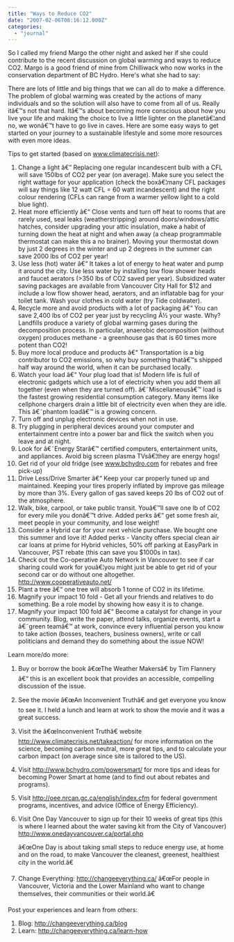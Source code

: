 ```yaml
---
title: "Ways to Reduce CO2"
date: "2007-02-06T08:16:12.000Z"
categories: 
  - "journal"
---
```


So I called my friend Margo the other night and asked her if she could contribute to the recent discussion on global warming and ways to reduce CO2. Margo is a good friend of mine from Chilliwack who now works in the conservation department of BC Hydro. Here's what she had to say:

There are lots of little and big things that we can all do to make a difference. The problem of global warming was created by the actions of many individuals and so the solution will also have to come from all of us. Really itâ€™s not that hard. Itâ€™s about becoming more conscious about how you live your life and making the choice to live a little lighter on the planetâ€¦and no, we wonâ€™t have to go live in caves. Here are some easy ways to get started on your journey to a sustainable lifestyle and some more resources with even more ideas.

Tips to get started (based on www.climatecrisis.net):

1. Change a light â€“ Replacing one regular incandescent bulb with a CFL will save 150lbs of CO2 per year (on average). Make sure you select the right wattage for your application (check the boxâ€¦many CFL packages will say things like 12 watt CFL = 60 watt incandescent) and the right colour rendering (CFLs can range from a warmer yellow light to a cold blue light).
2. Heat more efficiently â€“ Close vents and turn off heat to rooms that are rarely used, seal leaks (weatherstripping) around doors/windows/attic hatches, consider upgrading your attic insulation, make a habit of turning down the heat at night and when away (a cheap programmable thermostat can make this a no brainer). Moving your thermostat down by just 2 degrees in the winter and up 2 degrees in the summer can save 2000 lbs of CO2 per year!
3. Use less (hot) water â€“ It takes a lot of energy to heat water and pump it around the city. Use less water by installing low flow shower heads and faucet aerators (>350 lbs of CO2 saved per year). Subsidized water saving packages are available from Vancouver City Hall for $12 and include a low flow shower head, aerators, and an inflatable bag for your toilet tank. Wash your clothes in cold water (try Tide coldwater).
4. Recycle more and avoid products with a lot of packaging â€“ You can save 2,400 lbs of CO2 per year just by recycling Â½ your waste. Why? Landfills produce a variety of global warming gases during the decomposition process. In particular, anaerobic decomposition (without oxygen) produces methane - a greenhouse gas that is 60 times more potent than CO2!
5. Buy more local produce and products â€“ Transportation is a big contributor to CO2 emissions, so why buy something thatâ€™s shipped half way around the world, when it can be purchased locally.
6. Watch your load â€“ Your plug load that is! Modern life is full of electronic gadgets which use a lot of electricity when you add them all together (even when they are turned off). â€˜Miscellaneousâ€™ load is the fastest growing residential consumption category. Many items like cellphone chargers drain a little bit of electricity even when they are idle. This â€˜phantom loadâ€™ is a growing concern.
7. Turn off and unplug electronic devices when not in use.
8. Try plugging in peripheral devices around your computer and entertainment centre into a power bar and flick the switch when you leave and at night.
9. Look for â€˜Energy Starâ€™ certified computers, entertainment units, and appliances. Avoid big screen plasma TVsâ€¦they are energy hogs!
10. Get rid of your old fridge (see www.bchydro.com for rebates and free pick-up)
11. Drive Less/Drive Smarter â€“ Keep your car properly tuned up and maintained. Keeping your tires properly inflated by improve gas mileage by more than 3%. Every gallon of gas saved keeps 20 lbs of CO2 out of the atmosphere.
12. Walk, bike, carpool, or take public transit. Youâ€™ll save one lb of CO2 for every mile you donâ€™t drive. Added perks â€“ get some fresh air, meet people in your community, and lose weight!
13. Consider a Hybrid car for your next vehicle purchase. We bought one this summer and love it! Added perks - Vancity offers special clean air car loans at prime for Hybrid vehicles, 50% off parking at EasyPark in Vancouver, PST rebate (this can save you $1000s in tax).
14. Check out the Co-operative Auto Network in Vancouver to see if car sharing could work for youâ€¦you might just be able to get rid of your second car or do without one altogether. http://www.cooperativeauto.net/
15. Plant a tree â€“ one tree will absorb 1 tonne of CO2 in its lifetime.
16. Magnify your impact 10 fold - Get all your friends and relatives to do something. Be a role model by showing how easy it is to change.
17. Magnify your impact 100 fold â€“ Become a catalyst for change in your community. Blog, write the paper, attend talks, organize events, start a â€˜green teamâ€™ at work, convince every influential person you know to take action (bosses, teachers, business owners), write or call politicians and demand they do something about the issue NOW!

Learn more/do more:

1. Buy or borrow the book â€œThe Weather Makersâ€ by Tim Flannery â€“ this is an excellent book that provides an accessible, compelling discussion of the issue.
2. See the movie â€œAn Inconvenient Truthâ€ and get everyone you know to see it. I held a lunch and learn at work to show the movie and it was a great success.
3. Visit the â€œInconvenient Truthâ€ website http://www.climatecrisis.net/takeaction/ for more information on the science, becoming carbon neutral, more great tips, and to calculate your carbon impact (on average since site is tailored to the US).
4. Visit http://www.bchydro.com/powersmart/ for more tips and ideas for becoming Power Smart at home (and to find out about rebates and programs).
5. Visit http://oee.nrcan.gc.ca/english/index.cfm for federal government programs, incentives, and advice (Office of Energy Efficiency).
6. Visit One Day Vancouver to sign up for their 10 weeks of great tips (this is where I learned about the water saving kit from the City of Vancouver) http://www.onedayvancouver.ca/portal.php
    
    â€œOne Day is about taking small steps to reduce energy use, at home and on the road, to make Vancouver the cleanest, greenest, healthiest city in the world.â€
7. Change Everything: http://changeeverything.ca/ â€œFor people in Vancouver, Victoria and the Lower Mainland who want to change themselves, their communities or their world.â€

Post your experiences and learn from others:

1. Blog: http://changeeverything.ca/blog
2. Learn: http://changeeverything.ca/learn-how
